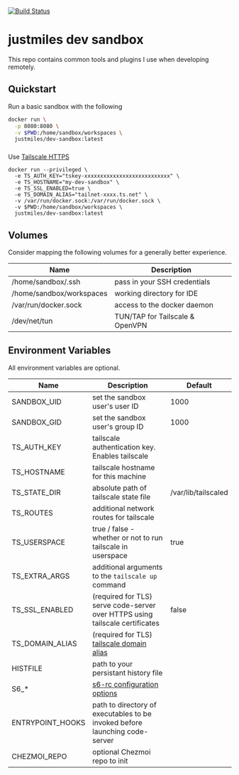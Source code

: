 [![Build Status](https://drone.justmiles.io/api/badges/justmiles/dev-sandbox/status.svg)](https://drone.justmiles.io/justmiles/dev-sandbox)

# justmiles dev sandbox

This repo contains common tools and plugins I use when developing remotely.

## Quickstart

Run a basic sandbox with the following

```bash
docker run \
  -p 8080:8080 \
  -v $PWD:/home/sandbox/workspaces \
  justmiles/dev-sandbox:latest
```

###

Use [Tailscale HTTPS](https://tailscale.com/kb/1153/enabling-https/)

```
docker run --privileged \
  -e TS_AUTH_KEY="tskey-xxxxxxxxxxxxxxxxxxxxxxxxxxx" \
  -e TS_HOSTNAME="my-dev-sandbox" \
  -e TS_SSL_ENABLED=true \
  -e TS_DOMAIN_ALIAS="tailnet-xxxx.ts.net" \
  -v /var/run/docker.sock:/var/run/docker.sock \
  -v $PWD:/home/sandbox/workspaces \
  justmiles/dev-sandbox:latest
```

## Volumes

Consider mapping the following volumes for a generally better experience.

| Name                     | Description                     |
| ------------------------ | ------------------------------- |
| /home/sandbox/.ssh       | pass in your SSH credentials    |
| /home/sandbox/workspaces | working directory for IDE       |
| /var/run/docker.sock     | access to the docker daemon     |
| /dev/net/tun             | TUN/TAP for Tailscale & OpenVPN |

## Environment Variables

All environment variables are optional.

| Name             | Description                                                                                           | Default             |
| ---------------- | ----------------------------------------------------------------------------------------------------- | ------------------- |
| SANDBOX_UID      | set the sandbox user's user ID                                                                        | 1000                |
| SANDBOX_GID      | set the sandbox user's group ID                                                                       | 1000                |
| TS_AUTH_KEY      | tailscale authentication key. Enables tailscale                                                       |                     |
| TS_HOSTNAME      | tailscale hostname for this machine                                                                   |                     |
| TS_STATE_DIR     | absolute path of tailscale state file                                                                 | /var/lib/tailscaled |
| TS_ROUTES        | additional network routes for tailscale                                                               |                     |
| TS_USERSPACE     | true / false - whether or not to run tailscale in userspace                                           | true                |
| TS_EXTRA_ARGS    | additional arguments to the `tailscale up` command                                                    |                     |
| TS_SSL_ENABLED   | (required for TLS) serve code-server over HTTPS using tailscale certificates                          | false               |
| TS_DOMAIN_ALIAS  | (required for TLS) [tailscale domain alias](https://login.tailscale.com/admin/settings/features)      |                     |
| HISTFILE         | path to your persistant history file                                                                  |                     |
| S6\_\*           | [s6-rc configuration options](https://github.com/just-containers/s6-overlay#customizing-s6-behaviour) |                     |
| ENTRYPOINT_HOOKS | path to directory of executables to be invoked before launching code-server                           |                     |
| CHEZMOI_REPO     | optional Chezmoi repo to init                                                                         |                     |

<!--
TODO: install docker better
https://docs.docker.com/engine/install/ubuntu/#:~:text=To%20upgrade%20Docker%20Engine%2C%20first,version%20you%20want%20to%20install.


sudo mkdir -p /etc/apt/keyrings
curl -fsSL https://download.docker.com/linux/ubuntu/gpg | sudo gpg --dearmor -o /etc/apt/keyrings/docker.gpg

echo \
  "deb [arch=$(dpkg --print-architecture) signed-by=/etc/apt/keyrings/docker.gpg] https://download.docker.com/linux/ubuntu \
  $(lsb_release -cs) stable" | sudo tee /etc/apt/sources.list.d/docker.list > /dev/null


  sudo apt-get update



  sudo chmod a+r /etc/apt/keyrings/docker.gpg
sudo apt-get update



sudo apt-get install docker-ce docker-ce-cli containerd.io docker-compose-plugin -->
